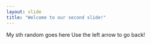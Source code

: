```yaml
---
layout: slide
title: "Welcome to our second slide!"
---
```

My sth random goes here
Use the left arrow to go back!
